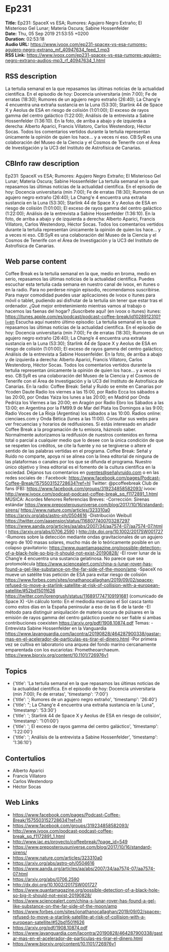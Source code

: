 # Ep231  
**Title:** Ep231: SpaceX vs ESA; Rumores: Agujero Negro Extraño; El Misterioso Gel Lunar; Materia Oscura; Sabine Hossenfelder  
**Date:** Thu, 05 Sep 2019 21:53:55 +0200  
**Duration:** 02:53:18  
**Audio URL:** https://www.ivoox.com/ep231-spacex-vs-esa-rumores-agujero-negro-extrano_mf_40947634_feed_1.mp3  
**RSS Link:** https://www.ivoox.com/ep231-spacex-vs-esa-rumores-agujero-negro-extrano-audios-mp3_rf_40947634_1.html  

## RSS description
La tertulia semanal en la que repasamos las últimas noticias de la actualidad científica. En el episodio de hoy: Docencia universitaria (min 7:00); Fe de erratas (18:30); Rumores de un agujero negro extraño (26:40); La Chang'e 4 encuentra una extraña sustancia en la Luna (53:30); Starlink 44 de Space X y Aeolus de ESA en riesgo de colisión (1:01:00); El exceso de rayos gamma del centro galáctico (1:22:00); Análisis de la entrevista a Sabine Hossenfelder (1:36:10). En la foto, de arriba a abajo y de izquierda a derecha: Alberto Aparici, Francis Villatoro, Carlos Westendorp, Héctor Socas. Todos los comentarios vertidos durante la tertulia representan únicamente la opinión de quien los hace… y a veces ni eso. CB:SyR es una colaboración del Museo de la Ciencia y el Cosmos de Tenerife con el Área de Investigación y la UC3 del Instituto de Astrofísica de Canarias.

## CBInfo raw description
Ep231: SpaceX vs ESA; Rumores: Agujero Negro Extraño; El Misterioso Gel Lunar; Materia Oscura; Sabine Hossenfelder
La tertulia semanal en la que repasamos las últimas noticias de la actualidad científica. En el episodio de hoy: Docencia universitaria (min 7:00); Fe de erratas (18:30); Rumores de un agujero negro extraño (26:40); La Chang'e 4 encuentra una extraña sustancia en la Luna (53:30); Starlink 44 de Space X y Aeolus de ESA en riesgo de colisión (1:01:00); El exceso de rayos gamma del centro galáctico (1:22:00); Análisis de la entrevista a Sabine Hossenfelder (1:36:10). En la foto, de arriba a abajo y de izquierda a derecha: Alberto Aparici, Francis Villatoro, Carlos Westendorp, Héctor Socas. Todos los comentarios vertidos durante la tertulia representan únicamente la opinión de quien los hace… y a veces ni eso. CB:SyR es una colaboración del Museo de la Ciencia y el Cosmos de Tenerife con el Área de Investigación y la UC3 del Instituto de Astrofísica de Canarias.


## Web parse content
Coffee Break es la tertulia semanal en la que, medio en broma, medio en serio, repasamos las últimas noticias de la actualidad científica. Puedes escuchar esta tertulia cada semana en nuestro canal de ivoox, en itunes o en la radio. Para no perderse ningún episodio, recomendamos suscribirse. Para mayor comodidad puedes usar aplicaciones de ivoox o itunes para móvil o tablet, pudiendo así disfrutar de la tertulia sin tener que estar tras el ordenador. ¿Qué mejor entretenimiento mientras vamos al trabajo o hacemos las faenas del hogar? ¡Suscríbete aquí! (en ivoox o itunes) itunes: https://itunes.apple.com/es/podcast/podcast-coffee-break/id1028912310?l=en Escucha aquí nuestro último episodio: La tertulia semanal en la que repasamos las últimas noticias de la actualidad científica. En el episodio de hoy: Docencia universitaria (min 7:00); Fe de erratas (18:30); Rumores de un agujero negro extraño (26:40); La Chang’e 4 encuentra una extraña sustancia en la Luna (53:30); Starlink 44 de Space X y Aeolus de ESA en riesgo de colisión (1:01:00); El exceso de rayos gamma del centro galáctico; Análisis de la entrevista a Sabine Hossenfelder. En la foto, de arriba a abajo y de izquierda a derecha: Alberto Aparici, Francis Villatoro, Carlos Westendorp, Héctor Socas. Todos los comentarios vertidos durante la tertulia representan únicamente la opinión de quien los hace… y a veces ni eso. CB:SyR es una colaboración del Museo de la Ciencia y el Cosmos de Tenerife con el Área de Investigación y la UC3 del Instituto de Astrofísica de Canarias. En la radio: Coffee Break: Señal y Ruido se emite en Canarias por Ycoden Daute Radio los viernes a las 15:00, por Radio Ecca los sábados a las 20:00, por Ondas Yaiza los lunes a las 20:00; en Madrid por Onda Pedriza los Viernes a las 20:00; en Aragón por Radio Ebro los Sábados a las 13:00; en Argentina por la FM99.9 de Mar del Plata los Domingos a las 9:00; Radio Voces de La Rioja (Argentina) los sábados a las 10:00. Radios online: cienciaes.com y Onda Bética (lunes a las 11:00). Consultar sus webs para ver frecuencias y horarios de redifusiones. Si estás interesado en añadir Coffee Break a la programación de tu emisora, háznoslo saber. Normalmente autorizamos la redifusión de nuestros contenidos en forma total o parcial a cualquier medio que lo desee con la única condición de que se respeten los créditos, se cite la fuente y no se tergiverse o altere el sentido de las palabras vertidas en el programa. Coffee Break: Señal y Ruido no comparte, apoya ni se alinea con la línea editorial de ninguna de las plataformas o canales por los que se difunda el programa. Nuestro único objetivo y línea editorial es el fomento de la cultura científica en la sociedad. Déjanos tus comentarios en oyentes@señalyruido.com o en las redes sociales de : Facebook: https://www.facebook.com/pages/Podcast-Coffee-Break/1575503152728634?ref=hl Twitter: @pcoffeebreak Club de fans (FB): https://www.facebook.com/groups/319234858582093/ ivoox: http://www.ivoox.com/podcast-podcast-coffee-break_sq_f1172891_1.html MÚSICA: Acordes Menores Referencias Breves: -Corrección: Sirenas estándar https://www.preposterousuniverse.com/blog/2017/10/16/standard-sirens/ https://www.nature.com/articles/323310a0 https://arxiv.org/abs/astro-ph/0504616 -Distribución Weibull https://twitter.com/aasensior/status/1168077400703287297 https://www.aanda.org/articles/aa/abs/2007/34/aa7574-07/aa7574-07.html ( https://arxiv.org/abs/0706.2590 ) http://dx.doi.org/10.1002/2017SW001727 -Rumores sobre la detección mediante ondas gravitacionales de un agujero negro de 100 masas solares, mucho más de lo teóricamente posible en un colapso gravitatorio: https://www.quantamagazine.org/possible-detection-of-a-black-hole-so-big-it-should-not-exist-20190828/ -El rover lunar de la Chang’e 4 encuentra una sustancia gelatinosa. No parece que sea protomolécula https://www.sciencealert.com/china-s-lunar-rover-has-found-a-gel-like-substance-on-the-far-side-of-the-moon/amp -SpaceX no mueve un satélite tras petición de ESA para evitar riesgo de colisión https://www.forbes.com/sites/jonathanocallaghan/2019/09/02/spacex-refused-to-move-a-starlink-satellite-at-risk-of-collision-with-a-european-satellite/#52bd1501f626 https://twitter.com/lorengrush/status/1168917747109191681 (comunicado de Space X) -Un cálculo tonto: En el mediodía marciano el Sol casca tanto como estos días en la España peninsular a eso de las 6 de la tarde -El método para distinguir aniquilación de materia oscura de púlsares en la emisión de rayos gamma del centro galáctico puede no ser fiable si ambas contribuciones coexisten https://arxiv.org/pdf/1908.10874.pdf Temas: -Entrevista Sabine Hossenfelder en la Vanguardia https://www.lavanguardia.com/lacontra/20190828/464287900338/gastar-mas-en-el-acelerador-de-particulas-es-tirar-el-dinero.html -Por primera vez se cultiva en laboratorio una arquea del fondo marino cercanamente emparentada con los eucariotas: Prometheoarchaeum. https://www.biorxiv.org/content/10.1101/726976v1

## Topics
- {'title': 'La tertulia semanal en la que repasamos las últimas noticias de la actualidad científica. En el episodio de hoy: Docencia universitaria (min 7:00); Fe de erratas', 'timestamp': '7:00'}
- {'title': '; Rumores de un agujero negro extraño', 'timestamp': '26:40'}
- {'title': "; La Chang'e 4 encuentra una extraña sustancia en la Luna", 'timestamp': '53:30'}
- {'title': '; Starlink 44 de Space X y Aeolus de ESA en riesgo de colisión', 'timestamp': '1:01:00'}
- {'title': '; El exceso de rayos gamma del centro galáctico', 'timestamp': '1:22:00'}
- {'title': '; Análisis de la entrevista a Sabine Hossenfelder', 'timestamp': '1:36:10'}
## Contertulios
- Alberto Aparici
- Francis Villatoro
- Carlos Westendorp
- Héctor Socas
## Web Links
- https://www.facebook.com/pages/Podcast-Coffee-Break/1575503152728634?ref=hl
- https://www.facebook.com/groups/319234858582093/
- http://www.ivoox.com/podcast-podcast-coffee-break_sq_f1172891_1.html
- http://www.iac.es/proyecto/coffeebreak/?page_id=549
- https://www.preposterousuniverse.com/blog/2017/10/16/standard-sirens/
- https://www.nature.com/articles/323310a0
- https://arxiv.org/abs/astro-ph/0504616
- https://www.aanda.org/articles/aa/abs/2007/34/aa7574-07/aa7574-07.html
- https://arxiv.org/abs/0706.2590
- http://dx.doi.org/10.1002/2017SW001727
- https://www.quantamagazine.org/possible-detection-of-a-black-hole-so-big-it-should-not-exist-20190828/
- https://www.sciencealert.com/china-s-lunar-rover-has-found-a-gel-like-substance-on-the-far-side-of-the-moon/amp
- https://www.forbes.com/sites/jonathanocallaghan/2019/09/02/spacex-refused-to-move-a-starlink-satellite-at-risk-of-collision-with-a-european-satellite/#52bd1501f626
- https://arxiv.org/pdf/1908.10874.pdf
- https://www.lavanguardia.com/lacontra/20190828/464287900338/gastar-mas-en-el-acelerador-de-particulas-es-tirar-el-dinero.html
- https://www.biorxiv.org/content/10.1101/726976v1